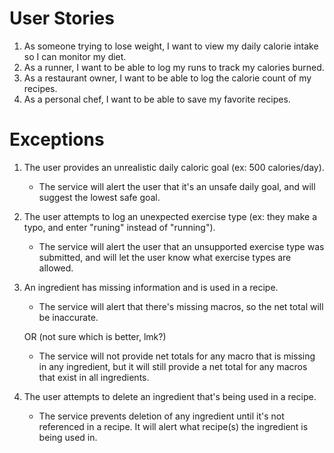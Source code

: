 # User Stories

1. As someone trying to lose weight, I want to view my daily calorie intake so I can monitor my diet.
2. As a runner, I want to be able to log my runs to track my calories burned.
3. As a restaurant owner, I want to be able to log the calorie count of my recipes.
4. As a personal chef, I want to be able to save my favorite recipes.

# Exceptions

1. The user provides an unrealistic daily caloric goal (ex: 500 calories/day).
    - The service will alert the user that it's an unsafe daily goal, and will suggest the lowest safe goal.
2. The user attempts to log an unexpected exercise type (ex: they make a typo, and enter "runing" instead of "running").
    - The service will alert the user that an unsupported exercise type was submitted, and will let the user know what exercise types are allowed.
3. An ingredient has missing information and is used in a recipe.

    - The service will alert that there's missing macros, so the net total will be inaccurate.

    OR (not sure which is better, lmk?)

    - The service will not provide net totals for any macro that is missing in any ingredient, but it will still provide a net total for any macros that exist in all ingredients.

4. The user attempts to delete an ingredient that's being used in a recipe.
    - The service prevents deletion of any ingredient until it's not referenced in a recipe. It will alert what recipe(s) the ingredient is being used in.
